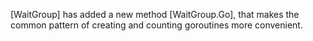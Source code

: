 [WaitGroup] has added a new method [WaitGroup.Go],
that makes the common pattern of creating and counting goroutines more convenient.
